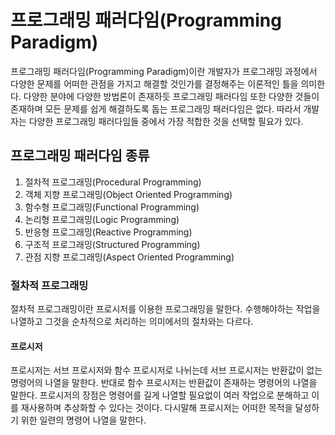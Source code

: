 # 프로그래밍 패러다임(Programming Paradigm)
프로그래밍 패러다임(Programming Paradigm)이란 개발자가 프로그래밍 과정에서 다양한 문제를 어떠한 관점을 가지고 해결할 것인가를 결정해주는 이론적인 틀을 의미한다.
다양한 분야에 다양한 방법론이 존재하듯 프로그래밍 패러다임 또한 다양한 것들이 존재하며 모든 문제를 쉽게 해결하도록 돕는 프로그래밍 패러다임은 없다.
따라서 개발자는 다양한 프로그래밍 패러다임들 중에서 가장 적합한 것을 선택할 필요가 있다.
## 프로그래밍 패러다임 종류
1. 절차적 프로그래밍(Procedural Programming)
2. 객체 지향 프로그래밍(Object Oriented Programming)
3. 함수형 프로그래밍(Functional Programming)
4. 논리형 프로그래밍(Logic Programming)
5. 반응형 프로그래밍(Reactive Programming)
5. 구조적 프로그래밍(Structured Programming)
6. 관점 지향 프로그래밍(Aspect Oriented Programming)
### 절차적 프로그래밍
절차적 프로그래밍이란 프로시저를 이용한 프로그래밍을 말한다.
수행해야하는 작업을 나열하고 그것을 순차적으로 처리하는 의미에서의 절차와는 다르다.
#### 프로시저
프로시저는 서브 프로시저와 함수 프로시저로 나뉘는데 서브 프로시저는 반환값이 없는 명령어의 나열을 말한다.
반대로 함수 프로시저는 반환값이 존재하는 명령어의 나열을 말한다.
프로시저의 장점은 명령어를 길게 나열할 필요없이 여러 작업으로 분해하고 이를 재사용하며 추상화할 수 있다는 것이다.
다시말해 프로시저는 어떠한 목적을 달성하기 위한 일련의 명령어 나열을 말한다.
